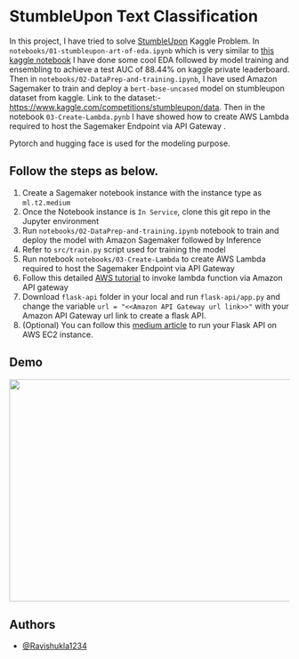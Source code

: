
# StumbleUpon Text Classification

In this project, I have tried to solve [StumbleUpon]("https://www.kaggle.com/competitions/stumbleupon") Kaggle Problem.
 In `notebooks/01-stumbleupon-art-of-eda.ipynb` which is very similar to [this kaggle notebook]("https://www.kaggle.com/code/raviista/stumbleupon-art-of-eda")
  I have done some cool EDA followed by model training and ensembling to achieve a test AUC of 88.44% on kaggle private leaderboard.
  Then in `notebooks/02-DataPrep-and-training.ipynb`, I have used Amazon Sagemaker to train and deploy a `bert-base-uncased` model on stumbleupon dataset from kaggle. Link to the dataset:- https://www.kaggle.com/competitions/stumbleupon/data.
   Then in the notebook `03-Create-Lambda.pynb` I have showed how to create AWS Lambda required to host the Sagemaker Endpoint via API Gateway .

Pytorch and hugging face is used for the modeling purpose.

## Follow the steps as below.
1. Create a Sagemaker notebook instance with the instance type as `ml.t2.medium`
2. Once the Notebook instance is `In Service`, clone this git repo in the Jupyter environment
3. Run `notebooks/02-DataPrep-and-training.ipynb` notebook to train and deploy the model with Amazon Sagemaker followed by Inference
4. Refer to `src/train.py` script used for training the model
5. Run notebook `notebooks/03-Create-Lambda` to create AWS Lambda required to host the Sagemaker Endpoint via API Gateway
6. Follow this detailed [AWS tutorial]("https://aws.amazon.com/blogs/machine-learning/call-an-amazon-sagemaker-model-endpoint-using-amazon-api-gateway-and-aws-lambda/") to invoke lambda function via Amazon API gateway
7. Download `flask-api` folder in your local and run `flask-api/app.py` and change the variable `url = "<<Amazon API Gateway url link>>"` with your Amazon API Gateway url link  to create a flask API.
8. (Optional) You can follow this [medium article]("https://medium.com/techfront/step-by-step-visual-guide-on-deploying-a-flask-application-on-aws-ec2-8e3e8b82c4f7") to run your Flask API on AWS EC2 instance.


## Demo

<img src="demo_stumbleUpon.gif" width="900" height="400" />

## Authors

- [@Ravishukla1234](https://www.github.com/Ravishukla1234)

